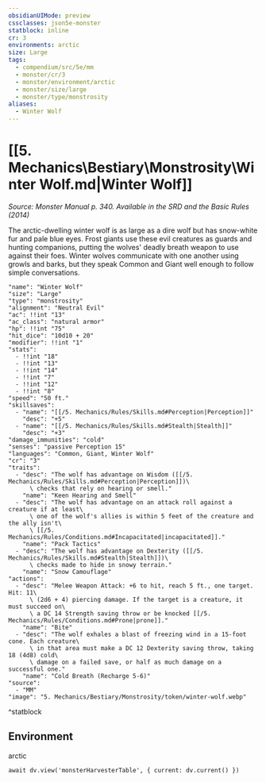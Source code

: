 ```yaml
---
obsidianUIMode: preview
cssclasses: json5e-monster
statblock: inline
cr: 3
environments: arctic
size: Large
tags:
  - compendium/src/5e/mm
  - monster/cr/3
  - monster/environment/arctic
  - monster/size/large
  - monster/type/monstrosity
aliases:
  - Winter Wolf
---
```

# [[5. Mechanics\Bestiary\Monstrosity\Winter Wolf.md|Winter Wolf]]
*Source: Monster Manual p. 340. Available in the <span title='Systems Reference Document (5.1)'>SRD</span> and the Basic Rules (2014)*

The arctic-dwelling winter wolf is as large as a dire wolf but has snow-white fur and pale blue eyes. Frost giants use these evil creatures as guards and hunting companions, putting the wolves' deadly breath weapon to use against their foes. Winter wolves communicate with one another using growls and barks, but they speak Common and Giant well enough to follow simple conversations.

```statblock
"name": "Winter Wolf"
"size": "Large"
"type": "monstrosity"
"alignment": "Neutral Evil"
"ac": !!int "13"
"ac_class": "natural armor"
"hp": !!int "75"
"hit_dice": "10d10 + 20"
"modifier": !!int "1"
"stats":
  - !!int "18"
  - !!int "13"
  - !!int "14"
  - !!int "7"
  - !!int "12"
  - !!int "8"
"speed": "50 ft."
"skillsaves":
  - "name": "[[/5. Mechanics/Rules/Skills.md#Perception|Perception]]"
    "desc": "+5"
  - "name": "[[/5. Mechanics/Rules/Skills.md#Stealth|Stealth]]"
    "desc": "+3"
"damage_immunities": "cold"
"senses": "passive Perception 15"
"languages": "Common, Giant, Winter Wolf"
"cr": "3"
"traits":
  - "desc": "The wolf has advantage on Wisdom ([[/5. Mechanics/Rules/Skills.md#Perception|Perception]])\
      \ checks that rely on hearing or smell."
    "name": "Keen Hearing and Smell"
  - "desc": "The wolf has advantage on an attack roll against a creature if at least\
      \ one of the wolf's allies is within 5 feet of the creature and the ally isn't\
      \ [[/5. Mechanics/Rules/Conditions.md#Incapacitated|incapacitated]]."
    "name": "Pack Tactics"
  - "desc": "The wolf has advantage on Dexterity ([[/5. Mechanics/Rules/Skills.md#Stealth|Stealth]])\
      \ checks made to hide in snowy terrain."
    "name": "Snow Camouflage"
"actions":
  - "desc": "Melee Weapon Attack: +6 to hit, reach 5 ft., one target. Hit: 11\
      \ (2d6 + 4) piercing damage. If the target is a creature, it must succeed on\
      \ a DC 14 Strength saving throw or be knocked [[/5. Mechanics/Rules/Conditions.md#Prone|prone]]."
    "name": "Bite"
  - "desc": "The wolf exhales a blast of freezing wind in a 15-foot cone. Each creature\
      \ in that area must make a DC 12 Dexterity saving throw, taking 18 (4d8) cold\
      \ damage on a failed save, or half as much damage on a successful one."
    "name": "Cold Breath (Recharge 5-6)"
"source":
  - "MM"
"image": "5. Mechanics/Bestiary/Monstrosity/token/winter-wolf.webp"
```
^statblock

## Environment

arctic

```dataviewjs
await dv.view('monsterHarvesterTable', { current: dv.current() })
```
